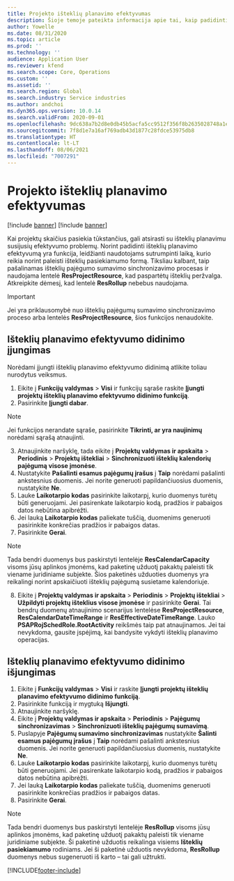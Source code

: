 ```yaml
---
title: Projekto išteklių planavimo efektyvumas
description: Šioje temoje pateikta informacija apie tai, kaip padidinti daugelio projektų išteklių planavimo efektyvumą.
author: Yowelle
ms.date: 08/31/2020
ms.topic: article
ms.prod: ''
ms.technology: ''
audience: Application User
ms.reviewer: kfend
ms.search.scope: Core, Operations
ms.custom: ''
ms.assetid: ''
ms.search.region: Global
ms.search.industry: Service industries
ms.author: andchoi
ms.dyn365.ops.version: 10.0.14
ms.search.validFrom: 2020-09-01
ms.openlocfilehash: 9dc638a7b2d8e0db45b5acfa5cc9512f356f8b2635028748a1e2c3230605c154
ms.sourcegitcommit: 7f8d1e7a16af769adb43d1877c28fdce53975db8
ms.translationtype: HT
ms.contentlocale: lt-LT
ms.lasthandoff: 08/06/2021
ms.locfileid: "7007291"
---
```

# <a name="project-resource-scheduling-performance"></a>Projekto išteklių planavimo efektyvumas

[!include [banner](../includes/banner.md)]
[!include [banner](../includes/preview-banner.md)]


Kai projektų skaičius pasiekia tūkstančius, gali atsirasti su išteklių planavimu susijusių efektyvumo problemų. Norint padidinti išteklių planavimo efektyvumą yra funkcija, leidžianti naudotojams sutrumpinti laiką, kurio reikia norint paleisti išteklių pasiekiamumo formą. Tiksliau kalbant, taip pašalinamas išteklių pajėgumo sumavimo sinchronizavimo procesas ir naudojama lentelė **ResProjectResource**, kad paspartėtų išteklių peržvalga. Atkreipkite dėmesį, kad lentelė **ResRollup** nebebus naudojama.

> [!IMPORTANT]
> Jei yra priklausomybė nuo išteklių pajėgumų sumavimo sinchronizavimo proceso arba lentelės **ResProjectResource**, šios funkcijos nenaudokite.

## <a name="enable-resource-scheduling-performance-enhancement"></a>Išteklių planavimo efektyvumo didinimo įjungimas
Norėdami įjungti išteklių planavimo efektyvumo didinimą atlikite toliau nurodytus veiksmus.

1. Eikite į **Funkcijų valdymas** > **Visi** ir funkcijų sąraše raskite **Įjungti projektų išteklių planavimo efektyvumo didinimo funkciją**.
2. Pasirinkite **Įjungti dabar**.

> [!NOTE]
> Jei funkcijos nerandate sąraše, pasirinkite **Tikrinti, ar yra naujinimų** norėdami sąrašą atnaujinti.

3. Atnaujinkite naršyklę, tada eikite į **Projektų valdymas ir apskaita** > **Periodinis** > **Projektų ištekliai** > **Sinchronizuoti išteklių kalendorių pajėgumą visose įmonėse**.
4. Nustatykite **Pašalinti esamus pajėgumų įrašus** į **Taip** norėdami pašalinti ankstesnius duomenis. Jei norite generuoti papildančiuosius duomenis, nustatykite **Ne**.
5. Lauke **Laikotarpio kodas** pasirinkite laikotarpį, kurio duomenys turėtų būti generuojami. Jei pasirenkate laikotarpio kodą, pradžios ir pabaigos datos nebūtina apibrėžti.
6. Jei lauką **Laikotarpio kodas** paliekate tuščią, duomenims generuoti pasirinkite konkrečias pradžios ir pabaigos datas.
7. Pasirinkite **Gerai**.

 > [!NOTE]
 > Tada bendri duomenys bus paskirstyti lentelėje **ResCalendarCapacity** visoms jūsų aplinkos įmonėms, kad paketinę užduotį pakaktų paleisti tik viename juridiniame subjekte. Šios paketinės užduoties duomenys yra reikalingi norint apskaičiuoti išteklių pajėgumą susietame kalendoriuje.

8. Eikite į **Projektų valdymas ir apskaita** > **Periodinis** > **Projektų ištekliai** > **Užpildyti projektų išteklius visose įmonėse** ir pasirinkite **Gerai**. Tai bendrų duomenų atnaujinimo scenarijus lentelėse **ResProjectResource**, **ResCalendarDateTimeRange** ir **ResEffectiveDateTimeRange**. Lauko **PSAPRojSchedRole.RootActivity** reikšmės taip pat atnaujinamos. Jei tai nevykdoma, gausite įspėjimą, kai bandysite vykdyti išteklių planavimo operacijas.
 
## <a name="turn-off-resource-scheduling-performance-enhancement"></a>Išteklių planavimo efektyvumo didinimo išjungimas

1. Eikite į **Funkcijų valdymas** > **Visi** ir raskite **Įjungti projektų išteklių planavimo efektyvumo didinimo funkciją**.
2. Pasirinkite funkciją ir mygtuką **Išjungti**.
3. Atnaujinkite naršyklę.
4. Eikite į **Projektų valdymas ir apskaita** > **Periodinis** > **Pajėgumų sinchronizavimas** > **Sinchronizuoti išteklių pajėgumų sumavimą**.
5. Puslapyje **Pajėgumų sumavimo sinchronizavimas** nustatykite **Šalinti esamus pajėgumų įrašus** į **Taip** norėdami pašalinti ankstesnius duomenis. Jei norite generuoti papildančiuosius duomenis, nustatykite **Ne**.
6. Lauke **Laikotarpio kodas** pasirinkite laikotarpį, kurio duomenys turėtų būti generuojami. Jei pasirenkate laikotarpio kodą, pradžios ir pabaigos datos nebūtina apibrėžti.
7. Jei lauką **Laikotarpio kodas** paliekate tuščią, duomenims generuoti pasirinkite konkrečias pradžios ir pabaigos datas.
8. Pasirinkite **Gerai**.

> [!NOTE]
> Tada bendri duomenys bus paskirstyti lentelėje **ResRollup** visoms jūsų aplinkos įmonėms, kad paketinę užduotį pakaktų paleisti tik viename juridiniame subjekte. Ši paketinė užduotis reikalinga visiems **Išteklių pasiekiamumo** rodiniams. Jei ši paketinė užduotis nevykdoma, **ResRollup** duomenys nebus sugeneruoti iš karto – tai gali užtrukti.


[!INCLUDE[footer-include](../includes/footer-banner.md)]